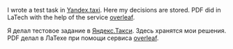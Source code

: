 I wrote a test task in [Yandex.taxi](https://yandex.ru/jobs/vacancies/dev/ml_dev_taxi/). Here my decisions are stored. PDF did in LaTech with the help of the service [overleaf](https://www.overleaf.com/15451270pwshjcvnsmyt#/58593761/).

Я делал тестовое задание в [Яндекс.Такси](https://yandex.ru/jobs/vacancies/dev/ml_dev_taxi/). Здесь хранятся мои решения. PDF делал в ЛаТехе при помощи сервиса [overleaf](https://www.overleaf.com/15451270pwshjcvnsmyt#/58593761/).


